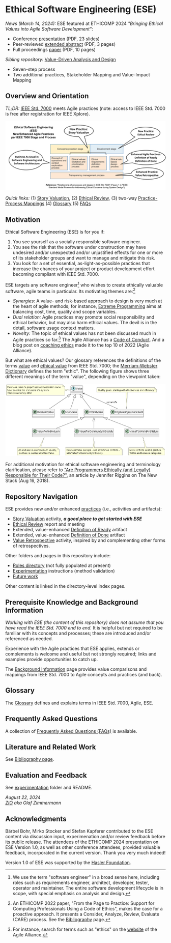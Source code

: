 
# Ethical Software Engineering (ESE)

*News (March 14, 2024):* ESE featured at ETHICOMP 2024 *"Bringing Ethical Values into Agile Software Development"*: 

* Conference [presentation](https://ozimmer.ch/assets/presos/ZIO-ESEAtETHICOMPv10p.pdf) (PDF, 23 slides)
* Peer-reviewed [extended abstract](https://dialnet.unirioja.es/descarga/articulo/9326119.pdf) (PDF, 3 pages)
* Full proceedings [paper](resources/ESE-ETHICOMP2024FullPaperAuthorsCopyV101.pdf) (PDF, 10 pages)

*Sibling repository:* [Value-Driven Analysis and Design](https://github.com/ethical-se/value-driven-analysis-and-design)

* Seven-step process 
* Two additional practices, Stakeholder Mapping and Value-Impact Mapping

## Overview and Orientation

*TL;DR:* [IEEE Std. 7000](https://ieeexplore.ieee.org/document/9536679) meets Agile practices
(note: access to IEEE Std. 7000 is free after registration for IEEE Xplore).

![Agile and ESE Practices per IEEE 7000 stage and phase](/images/ESE-OverlayIEEE7000.png)

*Quick links:* (1) [Story Valuation](./practices/ESE-StoryValuation.md), (2) [Ethical Review](./practices/ESE-EthicalReview.md), (3) two-way [Practice-Process Mappings](./ESE-BackgroundInformation.md#from-agile-practices-to-ieee-std-7000-concepts) (4) [Glossary](ESE-Glossary.md) (5) [FAQs](ESE-FAQ.md)

## Motivation

<!-- TODO (v2) cite form CoC preamble (see ETHICOMP presentation notes) -->

Ethical Software Engineering (ESE) is for you if: 

1. You see yourself as a socially responsible software engineer. <!--, not just a "code monkey".[^1] -->
2. You see the risk that the software under construction may have undesired and/or unexpected and/or unjustified effects for one or more of its stakeholder groups and want to manage and mitigate this risk.  
3. You look for a set of essential, as-light-as-possible practices that increase the chances of your project or product development effort becoming compliant with IEEE Std. 7000. 

<!-- [^1]: "Code monkey" is a term used by Martin Fowler in presentations on the topic. We use it here under the assumption that monkeys will not feel discriminated by this term. -->

ESE targets any software engineer[^2] who wishes to create ethically valuable software, agile teams in particular. Its motivating themes are:[^1]

* *Synergies:* A value- and risk-based approach to design is very much at the heart of agile methods; for instance, [Extreme Programming](https://www.agilealliance.org/glossary/xp) aims at balancing cost, time, quality and scope variables. <!-- Sources: "Extreme Programming Explained" by Kent Beck and the "iron cross" discussion in "Clean Agile" by Robert C. Martin -->  
* *Dual relation:* Agile practices may promote social responsibility and ethical behavior, but may also harm ethical values. The devil is in the detail, software usage context matters. 
* *Novelty:* The topic of ethical values has not been discussed much in Agile practices so far.[^3] The Agile Alliance has a [Code of Conduct](https://www.agilealliance.org/code-of-conduct/). And a blog post on [coaching ethics](https://www.agilealliance.org/identifying-a-code-of-ethical-conduct-for-agile-coaching/) made it to the top 10 of 2022 (Agile Alliance).

[^1]: An ETHICOMP 2022 paper, "From the Page to Practice: Support for Computing Professionals Using a Code of Ethics", makes the case for a proactive approach. It presents a Consider, Analyze, Review, Evaluate (CARE) process. See the [Bibliography](ESE-Literature.md) page.

[^2]: We use the term "software engineer" in a broad sense here, including roles such as requirements engineer, architect, developer, tester, operator and maintainer. The entire software development lifecycle is in scope, with special emphasis on analysis and design.
 
[^3]: For instance, search for terms such as "ethics" on the [website](https://www.agilealliance.org/) of the Agile Alliance.

But what are ethical values? Our glossary references the definitions of the terms [value](/ESE-Glossary.md#value) and [ethical value](/ESE-Glossary.md#ethical-value) from IEEE Std. 7000; the [Merriam-Webster Dictionary](https://www.merriam-webster.com/dictionary/ethic) defines the term "ethic".
The following figure shows three different meanings of the term "value", depending on the viewpoint taken:

![](/images/ESE-ValueHierarchy.png)

For additional motivation for ethical software engineering and terminology clarification, please refer to ["Are Programmers Ethically (and Legally) Responsible for Their Code?"](https://thenewstack.io/are-programmers-ethically-and-legally-responsible-for-their-code/), an article by Jennifer Riggins on The New Stack (Aug 16, 2018).

<!--
TODO (v2) add section 

## Goals and Approach

Goals and non-goals: 

* + raise awareness, - allow for ethics washing 
* + stimulate discussions, - over-simplify or reduce time to think and decide 
* + education aid, - command/control tool 
* + decision support, - decision making

Approach: "attention and reflection" are required to become a responsibleSWE; ESE provides motivation, examples, pointers, TODOs for team/roles; but no simple workflow (or even answers) or set of checkbox questions (topic is too complex and too "wicked" for that) or predefine value catalogs with right-wrong intructions, in the spirit of "positive responsibility" (John Ladd, 1993). 
-->


## Repository Navigation 

ESE provides new and/or enhanced [practices](./practices/) (i.e., activities and artifacts):

* [Story Valuation](./practices/ESE-StoryValuation.md) activity, ***a good place to get started with ESE***
* [Ethical Review](./practices/ESE-EthicalReview.md) report and meeting
* Extended, value-enhanced [Definition of Ready](./practices/ESE-DefinitionOfReady.md) artifact
* Extended, value-enhanced [Definition of Done](./practices/ESE-DefinitionOfDone.md) artifact
* [Value Retrospective](./practices/ESE-ValueRetrospective.md) activity, inspired by and complementing other forms of retrospectives.

Other folders and pages in this repository include:

* [Roles directory](/roles) (not fully populated at present)
* [Experimentation](/experimentation) instructions (method validation)
* [Future work](/ESE-FutureWork.md)

Other content is linked in the directory-level index pages.


## Prerequisite Knowledge and Background Information

*Working with ESE (the content of this repository) does not assume that you have read the IEEE Std. 7000 end to end.* It is helpful but not required to be familiar with its concepts and processes; these are introduced and/or referenced as needed. 

Experience with the Agile practices that ESE applies, extends or complements is welcome and useful but not strongly required; links and examples provide opportunities to catch up.

The [Background Information](ESE-BackgroundInformation.md) page provides value comparisons and mappings from IEEE Std. 7000 to Agile concepts and practices (and back).


## Glossary

The [Glossary](ESE-Glossary.md) defines and explains terms in IEEE Std. 7000, Agile, ESE.


## Frequently Asked Questions

A collection of [Frequently Asked Questions (FAQs)](ESE-FAQ.md) is available.


## Literature and Related Work

See [Bibliography page](ESE-Literature.md).


## Evaluation and Feedback 

See [experimentation](/experimentation/) folder and README.

*August 22, 2024*  
*[ZIO](https://medium.com/olzzio) aka Olaf Zimmermann*


## Acknowledgments

Bärbel Bohr, Mirko Stocker and Stefan Kapferer contributed to the ESE content via discussion input, experimenation and/or review feedback before its public release. The attendees of the ETHICOMP 2024 presentation on ESE Version 1.0, as well as other conference attendees, provided 
valuable feedback, incorporated in the current version. Thank you very much indeed!

Version 1.0 of ESE was supported by the [Hasler Foundation](https://haslerstiftung.ch/en/welcome-to-the-hasler-foundation/).
